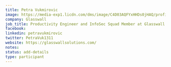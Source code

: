 ```yaml
---
title: Petra Vukmirovic
image: https://media-exp1.licdn.com/dms/image/C4D03AQFYxHHDs0jHAQ/profile-displayphoto-shrink_400_400/0/1583315853274?e=1611792000&v=beta&t=VYZG_bXjVbRpq5O3W7OaYgUihYvxteBCAO-P15dc7HQ
company: Glasswall
job_title: Productivity Engineer and InfoSec Squad Member at Glasswall
facebook:
linkedin: petravukmirovic
twitter: PetraVuk1311
website: https://glasswallsolutions.com/
notes:
status: add-details
type: participant
---
```


<!-- put more details about participant here -->
